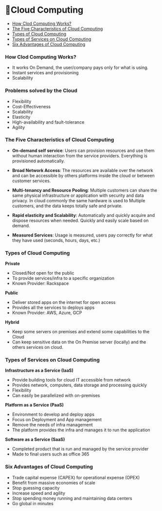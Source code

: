 # 📝Cloud Computing

- [How Clod Computing Works?](#how-clod-computing-works)
- [The Five Characteristics of Cloud Computing](#the-five-characteristics-of-cloud-computing)
- [Types of Cloud Computing](#types-of-cloud-computing)
- [Types of Services on Cloud Computing](#types-of-services-on-cloud-computing)
- [Six Advantages of Cloud Computing](#six-advantages-of-cloud-computing)

### How Clod Computing Works?

- It works On Demand, the user/company pays only for what is using.
- Instant services and provisioning
- Scalability

### Problems solved by the Cloud

- Flexibility
- Cost-Effectiveness
- Scalability
- Elasticity
- High-availability and fault-tolerance
- Agility

### The Five Characteristics of Cloud Computing

- **On-demand self service**: Users can provision resources and use them without human interaction from the service providers. Everything is provisioned automatically.

- **Broad Network Access**: The resources are available over the network and can be accessible by others platforms inside the cloud or between customer services.

- **Multi-tenancy and Resource Pooling**: Multiple customers can share the same physical infrastructure or application with security and data privacy. In cloud commonly the same hardware is used to Multiple customers, and the data keeps totally safe and private.

- **Rapid elasticity and Scalability**: Automatically and quickly acquire and dispose resources when needed. Quickly and easily scale based on demand.

- **Measured Services**: Usage is measured, users pay correctly for what they have used (seconds, hours, days, etc.)

### Types of Cloud Computing

**Private**

- Closed/Not open for the public
- To provide services/infra to a specific organization
- Known Provider: Rackspace

**Public**

- Deliver stored apps on the internet for open access
- Provides all the services to deploys apps
- Known Provider: AWS, Azure, GCP

**Hybrid**

- Keep some servers on premises and extend some capabilities to the Cloud
- Can keep sensitive data on the On Premise server (locally) and the others services on cloud.

### Types of Services on Cloud Computing

**Infrastructure as a Service (IaaS)**

- Provide building tools for cloud IT accessible from network
- Provides network, computers, data storage and processing quickly
- Flexibility
- Can easily be parallelized with on-premises

**Platform as a Service (PaaS)**

- Environment to develop and deploy apps
- Focus on Deployment and App management
- Remove the needs of infra management
- The platform provides the infra and manages it to run the application

**Software as a Service (SaaS)**

- Completed product that is run and managed by the service provider
- Made to final users such as office 365

### Six Advantages of Cloud Computing

- Trade capital expense (CAPEX) for operational expense (OPEX)
- Benefit from massive economies of scale
- Stop guessing capacity
- Increase speed and agility
- Stop spending money running and maintaining data centers
- Go global in minutes
